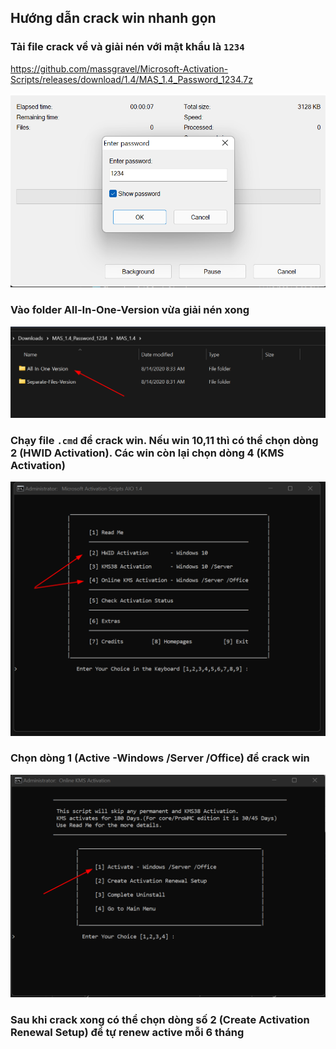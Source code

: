 ## Hướng dẫn crack win nhanh gọn

### Tải file crack về và giải nén với mật khẩu là `1234`

https://github.com/massgravel/Microsoft-Activation-Scripts/releases/download/1.4/MAS_1.4_Password_1234.7z

![](./2021-12-01_20-19.png)

### Vào folder All-In-One-Version vừa giải nén xong

![](./2021-12-01_20-23.png)

### Chạy file `.cmd` để crack win. Nếu win 10,11 thì có thể chọn dòng 2 (HWID Activation). Các win còn lại chọn dòng 4 (KMS Activation) 

![](./2021-12-01_20-26.png) 

### Chọn dòng 1 (Active -Windows /Server /Office) để crack win

![](./2021-12-01_20-28.png)

### Sau khi crack xong có thể chọn dòng số 2 (Create Activation Renewal Setup) để tự renew active mỗi 6 tháng
